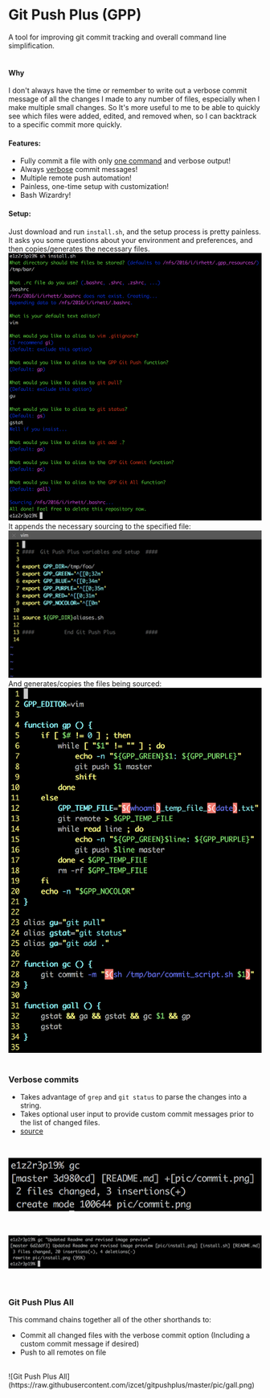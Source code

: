 # Git Push Plus (GPP)
A tool for improving git commit tracking and overall command line simplification.
<br><br>
#### Why
I don't always have the time or remember to write out a verbose commit message of all the changes I made to any number of files, especially when I make multiple small changes. So It's more useful to me to be able to quickly see which files were added, edited, and removed when, so I can backtrack to a specific commit more quickly.

#### Features:
 - Fully commit a file with only [one command](#Git-Push-Plus-All) and verbose output!
 - Always [verbose](#Verbose-commits) commit messages!
 - Multiple remote push automation!
 - Painless, one-time setup with customization!
 - Bash Wizardry!

#### Setup:
Just download and run `install.sh`, and the setup process is pretty painless. It asks you some questions about your environment and preferences, and then copies/generates the necessary files.
<br>
![install.sh](https://raw.githubusercontent.com/izcet/gitpushplus/master/pic/install.png)
<br>
It appends the necessary sourcing to the specified file:
<br>
![.dotfile example](https://raw.githubusercontent.com/izcet/gitpushplus/master/pic/bashrc.png)
<br>
And generates/copies the files being sourced:
<br>
![aliases](https://raw.githubusercontent.com/izcet/gitpushplus/cf0dbdeb692aef09fd363639e7dd685b9d90d578/pic/alias.png)
<br><br>

### Verbose commits
 - Takes advantage of `grep` and `git status` to parse the changes into a string.
 - Takes optional user input to provide custom commit messages prior to the list of changed files.
 - [source](https://github.com/izcet/gitpushplus/blob/master/commit_script.sh)
<br>

![commitexample](https://raw.githubusercontent.com/izcet/gitpushplus/master/pic/commit2.png)

<br>

![Verbose commit example](https://raw.githubusercontent.com/izcet/gitpushplus/master/pic/commit.png)

<br>

### Git Push Plus All
This command chains together all of the other shorthands to:
 - Commit all changed files with the verbose commit option (Including a custom commit message if desired)
 - Push to all remotes on file
<br>
![Git Push Plus All](https://raw.githubusercontent.com/izcet/gitpushplus/master/pic/gall.png)
